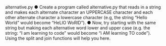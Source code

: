 

 alternative.py
● Create a program called alternative.py that reads in a string and makes
each alternate character an UPPERCASE character and each other
alternate character a lowercase character (e.g, the string “Hello World”
would become “HeLlO WoRlD”).
● Now, try starting with the same string but making each alternative word
lower and upper case (e.g. the string: “I am learning to code” would
become “i AM learning TO code”). Using the split and join functions will
help you here.